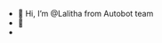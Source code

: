 - 👋 Hi, I’m @Lalitha from Autobot team 
- 🌱
- 

<!---
LalithaGA/LalithaGA is a ✨ special ✨ repository because its `README.md` (this file) appears on your GitHub profile.
You can click the Preview link to take a look at your changes.
--->
